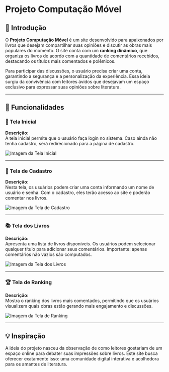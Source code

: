 # Projeto Computação Móvel

## 📖 Introdução
O **Projeto Computação Móvel** é um site desenvolvido para apaixonados por livros que desejam compartilhar suas opiniões e discutir as obras mais populares do momento. O site conta com um **ranking dinâmico**, que organiza os livros de acordo com a quantidade de comentários recebidos, destacando os títulos mais comentados e polêmicos.  

Para participar das discussões, o usuário precisa criar uma conta, garantindo a segurança e a personalização da experiência. Essa ideia surgiu da convivência com leitores ávidos que desejavam um espaço exclusivo para expressar suas opiniões sobre literatura.  

---

## 🚀 Funcionalidades

### 🌟 Tela Inicial
**Descrição:**  
A tela inicial permite que o usuário faça login no sistema. Caso ainda não tenha cadastro, será redirecionado para a página de cadastro.

![Imagem da Tela Inicial](imagem1)

---

### 📝 Tela de Cadastro
**Descrição:**  
Nesta tela, os usuários podem criar uma conta informando um nome de usuário e senha. Com o cadastro, eles terão acesso ao site e poderão comentar nos livros.

![Imagem da Tela de Cadastro](imagem2)

---

### 📚 Tela dos Livros
**Descrição:**  
Apresenta uma lista de livros disponíveis. Os usuários podem selecionar qualquer título para adicionar seus comentários. Importante: apenas comentários não vazios são computados.

![Imagem da Tela dos Livros](imagem3)

---

### 🏆 Tela de Ranking
**Descrição:**  
Mostra o ranking dos livros mais comentados, permitindo que os usuários visualizem quais obras estão gerando mais engajamento e discussões.

![Imagem da Tela de Ranking](imagem4)

---

## 💡 Inspiração
A ideia do projeto nasceu da observação de como leitores gostariam de um espaço online para debater suas impressões sobre livros. Este site busca oferecer exatamente isso: uma comunidade digital interativa e acolhedora para os amantes de literatura.  

